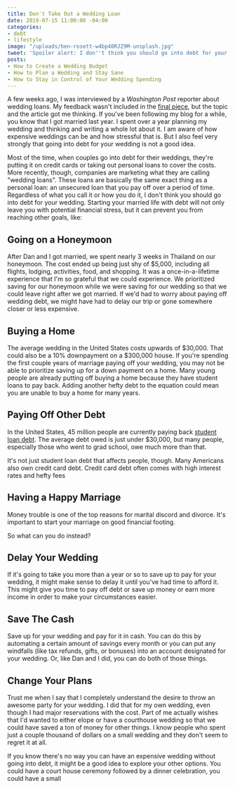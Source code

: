 ```yaml
---
title: Don't Take Out a Wedding Loan
date: 2019-07-15 11:00:00 -04:00
categories:
- debt
- lifestyle
image: "/uploads/ben-rosett-w4bp40RJZ9M-unsplash.jpg"
tweet: 'Spoiler alert: I don''t think you should go into debt for your wedding.'
posts:
- How to Create a Wedding Budget
- How to Plan a Wedding and Stay Sane
- How to Stay in Control of Your Wedding Spending
---
```


A few weeks ago, I was interviewed by a *Washington Post* reporter about wedding loans. My feedback wasn't included in the [final piece](https://www.washingtonpost.com/business/2019/06/19/married-debt-couples-are-taking-out-loans-pay-their-weddings/?noredirect=on&utm_term=.2e57f929ec82), but the topic and the article got me thinking. If you've been following my blog for a while, you know that I got married last year. I spent over a year planning my wedding and thinking and writing a whole lot about it. I am aware of how expensive weddings can be and how stressful that is. But I also feel very strongly that going into debt for your wedding is not a good idea.

Most of the time, when couples go into debt for their weddings, they're putting it on credit cards or taking out personal loans to cover the costs. More recently, though, companies are marketing what they are calling "wedding loans". These loans are basically the same exact thing as a personal loan: an unsecured loan that you pay off over a period of time. Regardless of what you call it or how you do it, I don't think you should go into debt for your wedding. Starting your married life with debt will not only leave you with potential financial stress, but it can prevent you from reaching other goals, like:

## Going on a Honeymoon

After Dan and I got married, we spent nearly 3 weeks in Thailand on our honeymoon. The cost ended up being just shy of $5,000, including all flights, lodging, activities, food, and shopping. It was a once-in-a-lifetime experience that I'm so grateful that we could experience. We prioritized saving for our honeymoon while we were saving for our wedding so that we could leave right after we got married. If we'd had to worry about paying off wedding debt, we might have had to delay our trip or gone somewhere closer or less expensive. 

## Buying a Home

The average wedding in the United States costs upwards of $30,000. That could also be a 10% downpayment on a $300,000 house. If you're spending the first couple years of marriage paying off your wedding, you may not be able to prioritize saving up for a down payment on a home. Many young people are already putting off buying a home because they have student loans to pay back. Adding another hefty debt to the equation could mean you are unable to buy a home for many years. 

## Paying Off Other Debt

In the United States, 45 million people are currently paying back [student loan debt](https://studentloanhero.com/student-loan-debt-statistics/). The average debt owed is just under $30,000, but many people, especially those who went to grad school, owe much more than that. 

It's not just student loan debt that affects people, though. Many Americans also own credit card debt. Credit card debt often comes with high interest rates and hefty fees

## Having a Happy Marriage

Money trouble is one of the top reasons for marital discord and divorce. It's important to start your marriage on good financial footing.

So what can you do instead?

## Delay Your Wedding

If it's going to take you more than a year or so to save up to pay for your wedding, it might make sense to delay it until you've had time to afford it. This might give you time to pay off debt or save up money or earn more income in order to make your circumstances easier.

## Save The Cash

Save up for your wedding and pay for it in cash. You can do this by automating a certain amount of savings every month or you can put any windfalls (like tax refunds, gifts, or bonuses) into an account designated for your wedding. Or, like Dan and I did, you can do both of those things.

## Change Your Plans

Trust me when I say that I completely understand the desire to throw an awesome party for your wedding. I did that for my own wedding, even though I had major reservations with the cost. Part of me actually wishes that I'd wanted to either elope or have a courthouse wedding so that we could have saved a ton of money for other things. I know people who spent just a couple thousand of dollars on a small wedding and they don't seem to regret it at all.

If you know there's no way you can have an expensive wedding without going into debt, it might be a good idea to explore your other options. You could have a court house ceremony followed by a dinner celebration, you could have a small